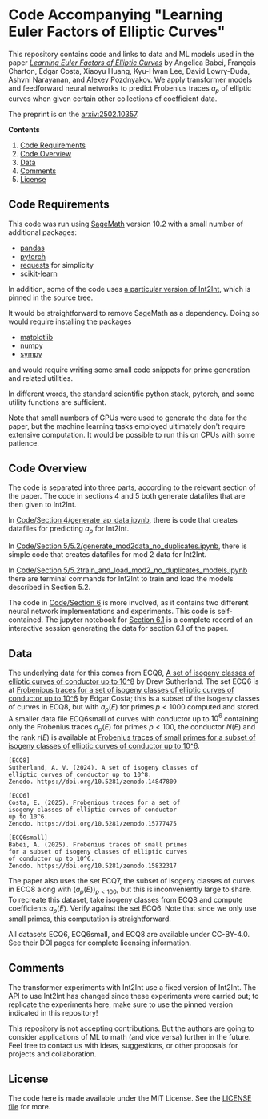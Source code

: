 # Code Accompanying "Learning Euler Factors of Elliptic Curves" #

This repository contains code and links to data and ML models used in the paper [*Learning Euler Factors of Elliptic Curves*](https://arxiv.org/abs/2502.10357) by Angelica Babei, François Charton, Edgar Costa, Xiaoyu Huang, Kyu-Hwan Lee, David Lowry-Duda, Ashvni Narayanan, and Alexey Pozdnyakov. We apply transformer models and feedforward neural networks to predict Frobenius traces $a_p$ of elliptic curves when given certain other collections of coefficient data.

The preprint is on the [arxiv:2502.10357](https://arxiv.org/abs/2502.10357).

**Contents**

1. [Code Requirements](#code-requirements)
1. [Code Overview](#code-overview)
1. [Data](#data)
1. [Comments](#comments)
1. [License](#license)

## Code Requirements ##

This code was run using [SageMath](https://www.sagemath.org/) version 10.2 with a small number of additional packages:

- [pandas](https://pandas.pydata.org/)
- [pytorch](https://pytorch.org/)
- [requests](https://pypi.org/project/requests/) for simplicity
- [scikit-learn](https://scikit-learn.org/stable/)

In addition, some of the code uses [a particular version of Int2Int](https://github.com/f-charton/Int2Int/tree/7379f2366fbbc30cbe1dc84653ddb87cfd78851c), which is pinned in the source tree.

It would be straightforward to remove SageMath as a dependency. Doing so would require installing the packages

- [matplotlib](https://matplotlib.org/)
- [numpy](https://numpy.org/)
- [sympy](https://www.sympy.org/en/index.html)

and would require writing some small code snippets for prime generation and related utilities.

In different words, the standard scientific python stack, pytorch, and some utility functions are sufficient.

Note that small numbers of GPUs were used to generate the data for the paper, but the machine learning tasks employed ultimately don't require extensive computation. It would be possible to run this on CPUs with some patience.


## Code Overview ##

The code is separated into three parts, according to the relevant section of the paper.
The code in sections 4 and 5 both generate datafiles that are then given to Int2Int.

In [Code/Section 4/generate_ap_data.ipynb](/Code/Section%204/generate_ap_data.ipynb), there is code that creates datafiles for predicting $a_p$ for Int2Int. 

In [Code/Section 5/5.2/generate_mod2data_no_duplicates.ipynb](/Code/Section%205/5.2/generate_mod2data_no_duplicates.ipynb), there is simple code that creates datafiles for mod $2$ data for Int2Int.

In [Code/Section 5/5.2train_and_load_mod2_no_duplicates_models.ipynb](/Code/Section%205/5.2/train_and_load_mod2_no_duplicates_models.ipynb) there are terminal commands for Int2Int to train and load the models described in Section 5.2.

The code in [Code/Section 6](https://github.com/ababei/LearningEulerFactors/tree/main/Code/Section%206/) is more involved, as it contains two different neural network implementations and experiments. This code is self-contained. The jupyter notebook for [Section 6.1](https://github.com/ababei/LearningEulerFactors/blob/main/Code/Section%206/6.1/nn_exp_and_saliency.ipynb) is a complete record of an interactive session generating the data for section 6.1 of the paper.


## Data ##

The underlying data for this comes from ECQ8, [A set of isogeny classes of elliptic curves of conductor up to 10^8](https://zenodo.org/records/14847809) by Drew Sutherland. The set ECQ6 is at [Frobenious traces for a set of isogeny classes of elliptic curves of conductor up to 10^6](https://zenodo.org/records/15777475)
by Edgar Costa; this is a subset of the isogeny classes of curves in ECQ8, but with $a_p(E)$ for primes $p < 1000$ computed and stored. A smaller data file ECQ6small of curves with conductor up to $10^6$ containing only the Frobenius traces $a_p(E)$ for primes $p < 100$, the conductor $N(E)$ and the rank $r(E)$ is available at [Frobenius traces of small primes for a subset of isogeny classes of elliptic curves of conductor up to 10^6](https://zenodo.org/records/15832317).

    [ECQ8]
    Sutherland, A. V. (2024). A set of isogeny classes of
    elliptic curves of conductor up to 10^8.
    Zenodo. https://doi.org/10.5281/zenodo.14847809

    [ECQ6]
    Costa, E. (2025). Frobenious traces for a set of
    isogeny classes of elliptic curves of conductor 
    up to 10^6.
    Zenodo. https://doi.org/10.5281/zenodo.15777475

    [ECQ6small]
    Babei, A. (2025). Frobenius traces of small primes 
    for a subset of isogeny classes of elliptic curves 
    of conductor up to 10^6.
    Zenodo. https://doi.org/10.5281/zenodo.15832317

The paper also uses the set ECQ7, the subset of isogeny classes of curves in ECQ8 along with $(a_p(E))_{p < 100}$, but this is inconveniently large to share. To recreate this dataset, take isogeny classes from ECQ8 and compute coefficients $a_p(E)$. Verify against the set ECQ6. Note that since we only use small primes, this computation is straightforward.

All datasets ECQ6, ECQ6small, and ECQ8 are available under CC-BY-4.0. See their DOI pages for complete licensing information.


## Comments ##

The transformer experiments with Int2Int use a fixed version of Int2Int.
The API to use Int2Int has changed since these experiments were carried out; to replicate the experiments here, make sure to use the pinned version indicated in this repository!

This repository is not accepting contributions. But the authors are going to consider applications of ML to math (and vice versa) further in the future. Feel free to contact us with ideas, suggestions, or other proposals for projects and collaboration.


## License ##

The code here is made available under the MIT License. See the [LICENSE file](/LICENSE) for more.

